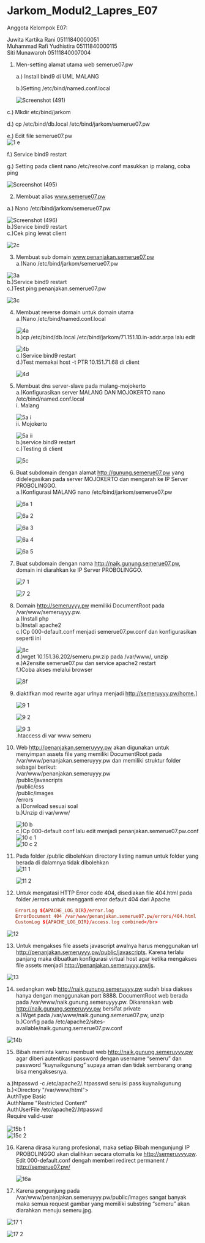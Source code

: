 # Jarkom_Modul2_Lapres_E07
Anggota Kelompok E07:

Juwita Kartika Rani		05111840000051</br>
Muhammad Rafi Yudhistira    05111840000115</br> 
Siti Munawaroh  		 05111840007004</br>


1. Men-setting alamat utama web semerue07.pw

   a.) Install bind9 di UML MALANG
   
   b.)Setting /etc/bind/named.conf.local

   ![Screenshot (491)](https://user-images.githubusercontent.com/58022238/98759829-7701ae00-2404-11eb-9d40-4e6aff875fe8.png)

  c.) Mkdir etc/bind/jarkom
  
  d.) cp /etc/bind/db.local /etc/bind/jarkom/semerue07.pw
  
  e.) Edit file semerue07.pw
  </br>![1 e](https://user-images.githubusercontent.com/56763570/98809113-edd18380-23d1-11eb-8af6-b85fd083a66c.png)</br>
  
  f.) Service bind9 restart
  
  g.) Setting pada client nano /etc/resolve.conf masukkan ip malang, coba ping
  
   ![Screenshot (495)](https://user-images.githubusercontent.com/58022238/98761276-ac5bcb00-2407-11eb-8338-889d5f03e8f0.png)

  
 2. Membuat alias www.semerue07.pw
 
   a.) Nano /etc/bind/jarkom/semerue07.pw

   ![Screenshot (496)](https://user-images.githubusercontent.com/58022238/98761287-b251ac00-2407-11eb-8493-430b5ecb3fc8.png)</br>
   b.)Service bind9 restart</br>
   c.)Cek ping lewat client</br>
   
   ![2c](https://user-images.githubusercontent.com/56763570/98809428-60426380-23d2-11eb-895d-000270af912f.png)</br>
   
 3. Membuat sub domain www.penanjakan.semerue07.pw</br>
   a.)Nano /etc/bind/jarkom/semerue07.pw </br>
   
   ![3a](https://user-images.githubusercontent.com/56763570/98809718-e3fc5000-23d2-11eb-8a95-8add45a6fb94.png)</br>
   b.)Service bind9 restart</br>
   c.)Test ping penanjakan.semerue07.pw</br>
   
   ![3c](https://user-images.githubusercontent.com/56763570/98809734-eced2180-23d2-11eb-85ad-fcd4de62b934.png)</br>
   
4. Membuat reverse domain untuk domain utama</br>
   a.)Nano /etc/bind/named.conf.local</br>
   
   ![4a](https://user-images.githubusercontent.com/56763570/98810453-22463f00-23d4-11eb-8617-1d4b982af0d2.png)</br>
   b.)cp /etc/bind/db.local /etc/bind/jarkom/71.151.10.in-addr.arpa lalu edit</br>
   
   ![4b](https://user-images.githubusercontent.com/56763570/98810477-2b371080-23d4-11eb-98f0-219f1868b849.png)</br>
   c.)Service bind9 restart</br>
   d.)Test memakai host -t PTR 10.151.71.68 di client</br>
   
   ![4d](https://user-images.githubusercontent.com/56763570/98810633-5cafdc00-23d4-11eb-8cfb-043665ff4126.png)</br>
   
5. Membuat dns server-slave  pada malang-mojokerto</br>
   a.)Konfigurasikan server MALANG DAN MOJOKERTO nano /etc/bind/named.conf.local</br>
      i. Malang</br>
      
      ![5a i](https://user-images.githubusercontent.com/56763570/98810832-a4366800-23d4-11eb-89a2-0724d4b37ac9.png)</br>
      ii. Mojokerto</br>
      
      ![5a ii](https://user-images.githubusercontent.com/56763570/98810965-e495e600-23d4-11eb-8b1e-2fc0f260311a.png)</br>
   b.)service bind9 restart</br>
   c.)Testing di client</br>
   
   ![5c](https://user-images.githubusercontent.com/56763570/98811204-4c4c3100-23d5-11eb-89b9-0e1bc8b400a0.png)</br>
   
6. Buat subdomain dengan alamat http://gunung.semerue07.pw yang didelegasikan pada server MOJOKERTO dan mengarah ke IP Server PROBOLINGGO. </br>
   a.)Konfigurasi MALANG nano /etc/bind/jarkom/semerue07.pw</br>
   
   ![6a 1](https://user-images.githubusercontent.com/56763570/98811531-dbf1df80-23d5-11eb-943d-c72b18fe3ced.png)</br>
   
   ![6a 2](https://user-images.githubusercontent.com/56763570/98811545-de543980-23d5-11eb-86a8-4ee055a5781a.png)</br>
   
   ![6a 3](https://user-images.githubusercontent.com/56763570/98811551-e01dfd00-23d5-11eb-9a55-03d0c96b204c.png)</br>
   
   ![6a 4](https://user-images.githubusercontent.com/56763570/98811556-e2805700-23d5-11eb-9871-757b81bf17a8.png)</br>
   
   ![6a 5](https://user-images.githubusercontent.com/56763570/98811562-e44a1a80-23d5-11eb-819c-f6886e117093.png)</br>
   
7. Buat subdomain dengan nama http://naik.gunung.semerue07.pw, domain ini diarahkan ke IP Server PROBOLINGGO.</br>

   ![7 1](https://user-images.githubusercontent.com/56763570/98812198-e82a6c80-23d6-11eb-9962-feab3e170091.png)</br>
   
   ![7 2](https://user-images.githubusercontent.com/56763570/98812183-df399b00-23d6-11eb-8fcd-7ea77d32a1ba.png)</br>
   
8. Domain http://semeruyyy.pw memiliki DocumentRoot pada /var/www/semeruyyy.pw.</br>
   a.)Install php</br>
   b.)Install apache2</br>
   c.)Cp 000-default.conf menjadi semerue07.pw.conf dan konfigurasikan seperti ini</br>
   
   ![8c](https://user-images.githubusercontent.com/56763570/98812639-b49c1200-23d7-11eb-9058-a6af17c48ada.png)</br>
   d.)wget 10.151.36.202/semeru.pw.zip pada /var/www/, unzip</br>
   e.)A2ensite semerue07.pw dan service apache2 restart</br>
   f.)Coba akses melalui browser</br>
   
   ![8f](https://user-images.githubusercontent.com/56763570/98812665-bcf44d00-23d7-11eb-8511-19719849a741.png)</br>
   
9. diaktifkan mod rewrite agar urlnya menjadi http://semeruyyy.pw/home.]</br>

   ![9 1](https://user-images.githubusercontent.com/56763570/98812873-27a58880-23d8-11eb-80ea-5a3b4c22339f.png)</br>
   
   ![9 2](https://user-images.githubusercontent.com/56763570/98812875-28d6b580-23d8-11eb-8c89-7e2abd666a84.png)</br>
   
   ![9 3](https://user-images.githubusercontent.com/56763570/98812881-2a07e280-23d8-11eb-8996-beb940776181.png)</br>
   .htaccess di var www semeru</br>

10. Web http://penanjakan.semeruyyy.pw akan digunakan untuk menyimpan assets file yang memiliki DocumentRoot pada /var/www/penanjakan.semeruyyy.pw dan memiliki struktur folder sebagai berikut:</br>
   /var/www/penanjakan.semeruyyy.pw </br>
   /public/javascripts </br>
   /public/css </br>
   /public/images </br>
   /errors</br>
   a.)Donwload sesuai soal</br>
   b.)Unzip di var/www/</br>
   
      ![10 b](https://user-images.githubusercontent.com/56763570/98813503-1d37be80-23d9-11eb-8d23-b4ef01751004.png)</br>
   c.)Cp 000-default conf lalu edit menjadi penanjakan.semerue07.pw.conf </br>
      ![10 c 1](https://user-images.githubusercontent.com/56763570/98813531-29238080-23d9-11eb-8edc-d089af7133d2.png)</br>
      ![10 c 2](https://user-images.githubusercontent.com/56763570/98813537-2aed4400-23d9-11eb-91e5-6cff06f6d418.png)</br>
      
11. Pada folder /public dibolehkan directory listing namun untuk folder yang berada di dalamnya tidak dibolehkan</br>
    ![11 1](https://user-images.githubusercontent.com/56763570/98813705-7d2e6500-23d9-11eb-8158-4ead2407d0af.png)</br>
    
    ![11 2](https://user-images.githubusercontent.com/56763570/98813709-7ef82880-23d9-11eb-9680-99343f090098.png)</br>
   
12. Untuk mengatasi HTTP Error code 404, disediakan file 404.html pada folder /errors untuk mengganti error default 404 dari Apache</br>
   ```conf
      ErrorLog ${APACHE_LOG_DIR}/error.log
      ErrorDocument 404 /var/www/penanjakan.semerue07.pw/errors/404.html
      CustomLog ${APACHE_LOG_DIR}/access.log combined</br>
   ```
   ![12](https://user-images.githubusercontent.com/56763570/98813855-b7980200-23d9-11eb-862c-399b79f6caad.png)</br>

13. Untuk mengakses file assets javascript awalnya harus menggunakan url http://penanjakan.semeruyyy.pw/public/javascripts. Karena terlalu panjang maka dibuatkan konfigurasi virtual host agar ketika mengakses file assets menjadi http://penanjakan.semeruyyy.pw/js. </br>

   ![13](https://user-images.githubusercontent.com/56763570/98814271-4b69ce00-23da-11eb-9b85-77fa0a3e183f.png)</br>
   
14. sedangkan web http://naik.gunung.semeruyyy.pw sudah bisa diakses hanya dengan menggunakan port 8888. DocumentRoot web berada pada /var/www/naik.gunung.semeruyyy.pw. Dikarenakan web http://naik.gunung.semeruyyy.pw bersifat private</br>
   a.)Wget pada /var/www/naik.gunung.semerue07.pw, unzip</br>
   b.)Config pada /etc/apache2/sites-available/naik.gunung.semerue07.pw.conf</br>
   
   ![14b](https://user-images.githubusercontent.com/56763570/98814406-794f1280-23da-11eb-8c87-892472149994.png)</br>
   
15. Bibah meminta kamu membuat web http://naik.gunung.semeruyyy.pw agar diberi autentikasi password dengan username “semeru” dan password “kuynaikgunung” supaya aman dan tidak sembarang orang bisa mengaksesnya. </br>

   a.)htpasswd -c /etc/apache2/.htpasswd seru isi pass kuynaikgunung</br>
   b.)<Directory "/var/www/html"></br>
         AuthType Basic</br>
         AuthName "Restricted Content"</br>
         AuthUserFile /etc/apache2/.htpasswd</br>
         Require valid-user</br>
      </Directory></br>
      ![15b 1](https://user-images.githubusercontent.com/56763570/98814609-bfa47180-23da-11eb-9da1-4cb40a597a36.png)</br>
      ![15c 2](https://user-images.githubusercontent.com/56763570/98814612-c16e3500-23da-11eb-94cf-6f5fbb5d195d.png)</br>
  
16. Karena dirasa kurang profesional, maka setiap Bibah mengunjungi IP PROBOLINGGO akan dialihkan secara otomatis ke http://semeruyyy.pw. 
    Edit 000-default.conf dengah memberi redirect permanent / http://semerue07.pw/</br>
    
    ![16a](https://user-images.githubusercontent.com/56763570/98814722-ef537980-23da-11eb-9d3a-d3f114902327.png)</br>
   
17. Karena pengunjung pada /var/www/penanjakan.semeruyyy.pw/public/images sangat banyak maka semua request gambar yang memiliki substring “semeru” akan diarahkan menuju semeru.jpg.</br>

   ![17 1](https://user-images.githubusercontent.com/56763570/98814866-2aee4380-23db-11eb-95f8-3b4a66f38d8e.png)</br>
   
   ![17 2](https://user-images.githubusercontent.com/56763570/98814873-2d509d80-23db-11eb-94ad-cd229dd9e937.png)</br>












   
   
   




  

